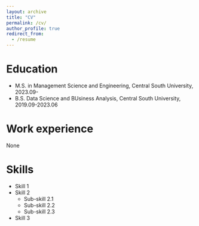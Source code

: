 ```yaml
---
layout: archive
title: "CV"
permalink: /cv/
author_profile: true
redirect_from:
  - /resume
---
```


<!--
{% include base_path %}
-->

Education
======
<!-- * Ph.D Not yet -->
* M.S. in Management Science and Engineering, Central South University, 2023.09-
* B.S. Data Science and BUsiness Analysis, Central South University, 2019.09-2023.06

Work experience
======

None

<!--
* Spring 2024: Academic Pages Collaborator
  * Github University
  * Duties includes: Updates and improvements to template
  * Supervisor: The Users

* Summer 2015: Research Assistant
  * Github University
  * Duties included: Tagging issues
  * Supervisor: Professor Git
-->

Skills
======
* Skill 1
* Skill 2
  * Sub-skill 2.1
  * Sub-skill 2.2
  * Sub-skill 2.3
* Skill 3

<!--
Publications
======
  <ul>{% for post in site.publications reversed %}
    {% include archive-single-cv.html %}
  {% endfor %}</ul>
  
Talks
======
  <ul>{% for post in site.talks reversed %}
    {% include archive-single-talk-cv.html  %}
  {% endfor %}</ul>
  
Teaching
======
  <ul>{% for post in site.teaching reversed %}
    {% include archive-single-cv.html %}
  {% endfor %}</ul>
  
Service and leadership

======
* Currently signed in to 43 different slack teams
-->
